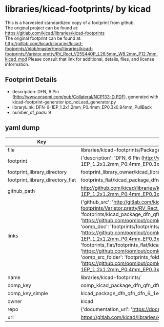 # libraries/kicad-footprints/ by kicad  
This is a harvested standardized copy of a footprint from github.  
The original project can be found at:  
https://gitlab.com/kicad/libraries/kicad-footprints  
The original footprint can be found at:
http://gitlab.com/kicad/libraries/kicad-footprints//blob/master/tmp/libraries/kicad-footprints/Varistor.pretty/RV_Rect_V25S440P_L26.5mm_W8.2mm_P12.7mm.kicad_mod
Please consult that link for additional, details, files, and license information.  
## Footprint Details
* description: DFN, 6 Pin (http://www.onsemi.com/pub/Collateral/NCP133-D.PDF), generated with kicad-footprint-generator ipc_noLead_generator.py  
* libraryLink: DFN-6-1EP_1.2x1.2mm_P0.4mm_EP0.3x0.94mm_PullBack  
* number_of_pads: 9  
## yaml dump  
| Key | Value |  
| --- | --- |  
| file | libraries/kicad-footprints/Package_DFN_QFN.pretty/DFN-6-1EP_1.2x1.2mm_P0.4mm_EP0.3x0.94mm_PullBack.kicad_mod |  
| footprint | {'description': 'DFN, 6 Pin (http://www.onsemi.com/pub/Collateral/NCP133-D.PDF), generated with kicad-footprint-generator ipc_noLead_generator.py', 'libraryLink': 'DFN-6-1EP_1.2x1.2mm_P0.4mm_EP0.3x0.94mm_PullBack', 'number_of_pads': 9} |  
| footprint_library_directory | footprint_library_owner/kicad_libraries/kicad-footprints/ |  
| footprint_library_directory_flat | footprints_flat/kicad_package_dfn_qfn_dfn_6_1ep_1_2x1_2mm_p0_4mm_ep0_3x0_94mm_pullback/working |  
| github_path | http://github.com/kicad/libraries/kicad-footprints//blob/master/tmp/libraries/kicad-footprints/Package_DFN_QFN.pretty/DFN-6-1EP_1.2x1.2mm_P0.4mm_EP0.3x0.94mm_PullBack.kicad_mod |  
| links | {'github_src': 'http://gitlab.com/kicad/libraries/kicad-footprints//blob/master/tmp/libraries/kicad-footprints/Varistor.pretty/RV_Rect_V25S440P_L26.5mm_W8.2mm_P12.7mm.kicad_mod', 'github_src_repo': 'https://gitlab.com/kicad/libraries/kicad-footprints', 'oomp_bot': 'footprints/kicad_package_dfn_qfn_dfn_6_1ep_1_2x1_2mm_p0_4mm_ep0_3x0_94mm_pullback/working', 'oomp_bot_github': 'https://github.com/oomlout/oomlout_oomp_footprint_bot/tree/main/footprints/kicad_package_dfn_qfn_dfn_6_1ep_1_2x1_2mm_p0_4mm_ep0_3x0_94mm_pullback/working', 'oomp_doc': 'footprints/footprints/kicad/Package_DFN_QFN/DFN-6-1EP_1.2x1.2mm_P0.4mm_EP0.3x0.94mm_PullBack/working/', 'oomp_doc_github': 'https://github.com/oomlout/oomlout_oomp_footprint_doc/tree/main/footprints/footprints/kicad/Package_DFN_QFN/DFN-6-1EP_1.2x1.2mm_P0.4mm_EP0.3x0.94mm_PullBack/working', 'oomp_src_flat': 'footprints_flat/footprints_flat/kicad_package_dfn_qfn_dfn_6_1ep_1_2x1_2mm_p0_4mm_ep0_3x0_94mm_pullback/working', 'oomp_src_flat_github': 'https://github.com/oomlout/oomlout_oomp_footprint_src/tree/main/footprints_flat/kicad_package_dfn_qfn_dfn_6_1ep_1_2x1_2mm_p0_4mm_ep0_3x0_94mm_pullback/working', 'oomp_src_folder': 'footprints_folder/footprints_folder/kicad/Package_DFN_QFN/DFN-6-1EP_1.2x1.2mm_P0.4mm_EP0.3x0.94mm_PullBack/working', 'oomp_src_folder_github': 'https://github.com/oomlout/oomlout_oomp_footprint_src/tree/main/footprints_folder/kicad/Package_DFN_QFN/DFN-6-1EP_1.2x1.2mm_P0.4mm_EP0.3x0.94mm_PullBack/working'} |  
| name | libraries/kicad-footprints/ |  
| oomp_key | oomp_kicad_package_dfn_qfn_dfn_6_1ep_1_2x1_2mm_p0_4mm_ep0_3x0_94mm_pullback |  
| oomp_key_simple | kicad_package_dfn_qfn_dfn_6_1ep_1_2x1_2mm_p0_4mm_ep0_3x0_94mm_pullback |  
| owner | kicad |  
| repo | {'documentation_url': 'https://docs.github.com/rest/repos/repos#get-a-repository', 'message': 'Not Found'} |  
| url | https://gitlab.com/kicad/libraries/kicad-footprints |  

